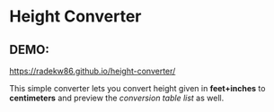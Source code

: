 # Height Converter

## DEMO:
https://radekw86.github.io/height-converter/

This simple converter lets you convert height given in **feet+inches** to **centimeters** and preview the *conversion table list* as well.
